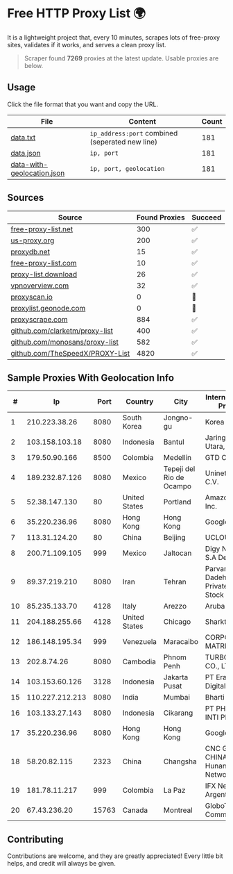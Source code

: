 
# Free HTTP Proxy List 🌍

It is a lightweight project that, every 10 minutes, scrapes lots of free-proxy sites, validates if it works, and serves a clean proxy list.


> Scraper found **7269** proxies at the latest update. Usable proxies are below.

## Usage

Click the file format that you want and copy the URL.


|File|Content|Count|
|----|-------|-----|
|[data.txt](https://raw.githubusercontent.com/themiralay/Proxy-List-World/master/data.txt)|`ip_address:port` combined (seperated new line)|181|
|[data.json](https://raw.githubusercontent.com/themiralay/Proxy-List-World/master/data.json)|`ip, port`|181|
|[data-with-geolocation.json](https://raw.githubusercontent.com/themiralay/Proxy-List-World/master/data-with-geolocation.json)|`ip, port, geolocation`|181|

## Sources

|Source|Found Proxies|Succeed|
|------|-------------|-------|
|[free-proxy-list.net](https://free-proxy-list.net)|300|✅|
|[us-proxy.org](https://www.us-proxy.org)|200|✅|
|[proxydb.net](http://proxydb.net)|15|✅|
|[free-proxy-list.com](https://free-proxy-list.com/?page=&port=&type%5B%5D=http&type%5B%5D=https&up_time=0&search=Search)|10|✅|
|[proxy-list.download](https://www.proxy-list.download/HTTP)|26|✅|
|[vpnoverview.com](https://vpnoverview.com/privacy/anonymous-browsing/free-proxy-servers)|32|✅|
|[proxyscan.io](https://www.proxyscan.io)|0|🚫|
|[proxylist.geonode.com](https://proxylist.geonode.com/api/proxy-list?limit=300&page=1&sort_by=lastChecked&sort_type=desc&protocols=http,https)|0|🚫|
|[proxyscrape.com](https://api.proxyscrape.com/v2/?request=displayproxies&protocol=http&timeout=10000&country=all&ssl=all&anonymity=all)|884|✅|
|[github.com/clarketm/proxy-list](https://raw.githubusercontent.com/clarketm/proxy-list/master/proxy-list-raw.txt)|400|✅|
|[github.com/monosans/proxy-list](https://raw.githubusercontent.com/monosans/proxy-list/main/proxies/http.txt)|582|✅|
|[github.com/TheSpeedX/PROXY-List](https://raw.githubusercontent.com/TheSpeedX/PROXY-List/master/http.txt)|4820|✅|


## Sample Proxies With Geolocation Info

|#|Ip|Port|Country|City|Internet Service Provider|
|-|--|----|-------|----|-------------------------|
|1|210.223.38.26|8080|South Korea|Jongno-gu|Korea Telecom|
|2|103.158.103.18|8080|Indonesia|Bantul|Jaringan Lintas Utara, PT|
|3|179.50.90.166|8500|Colombia|Medellín|GTD COLOMBIA|
|4|189.232.87.126|8080|Mexico|Tepeji del Rio de Ocampo|Uninet S.A. de C.V.|
|5|52.38.147.130|80|United States|Portland|Amazon.com, Inc.|
|6|35.220.236.96|8080|Hong Kong|Hong Kong|Google LLC|
|7|113.31.124.20|80|China|Beijing|UCLOUD|
|8|200.71.109.105|999|Mexico|Jaltocan|Digy Networks S.A De C.V.|
|9|89.37.219.210|8080|Iran|Tehran|Parvaresh Dadeha Co. Private Joint Stock|
|10|85.235.133.70|4128|Italy|Arezzo|Aruba S.p.A.|
|11|204.188.255.66|4128|United States|Chicago|Sharktech|
|12|186.148.195.34|999|Venezuela|Maracaibo|CORPORACION MATRIX TV, C.A.|
|13|202.8.74.26|8080|Cambodia|Phnom Penh|TURBOTECH CO., LTD.|
|14|103.153.60.126|3128|Indonesia|Jakarta Pusat|PT Era Awan Digital|
|15|110.227.212.213|8080|India|Mumbai|Bharti Airtel|
|16|103.133.27.143|8080|Indonesia|Cikarang|PT PHATRIA INTI PERSADA|
|17|35.220.236.96|8080|Hong Kong|Hong Kong|Google LLC|
|18|58.20.82.115|2323|China|Changsha|CNC Group CHINA169 Hunan Province Network|
|19|181.78.11.217|999|Colombia|La Paz|IFX Networks Argentina S.R.L|
|20|67.43.236.20|15763|Canada|Montreal|GloboTech Communications|



## Contributing

Contributions are welcome, and they are greatly appreciated! Every
little bit helps, and credit will always be given.

